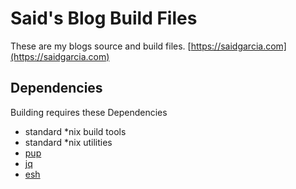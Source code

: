# Said's Blog Build Files
These are my blogs source and build files.
[https://saidgarcia.com](https://saidgarcia.com)

## Dependencies
Building requires these Dependencies
* standard *nix build tools
* standard *nix utilities
* [pup](https://github.com/ericchiang/pup)
* [jq](https://github.com/stedolan/jq)
* [esh](https://github.com/jirutka/esh)
